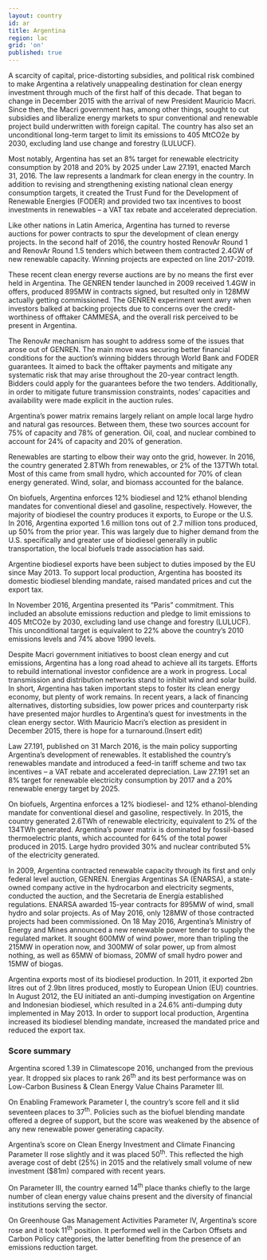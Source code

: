 ```yaml
---
layout: country
id: ar
title: Argentina
region: lac
grid: 'on'
published: true
---
```


A scarcity of capital, price-distorting subsidies, and political risk combined to make Argentina a relatively unappealing destination for clean energy investment through much of the first half of this decade. That began to change in December 2015 with the arrival of new President Mauricio Macri. Since then, the Macri government has, among other things, sought to cut subsidies and liberalize energy markets to spur conventional and renewable project build underwritten with foreign capital. The country has also set an unconditional long-term target to limit its emissions to 405 MtCO2e by 2030, excluding land use change and forestry (LULUCF).

Most notably, Argentina has set an 8% target for renewable electricity consumption by 2018 and 20% by 2025 under Law 27.191, enacted March 31, 2016. The law represents a landmark for clean energy in the country. In addition to revising and strengthening existing national clean energy consumption targets, it created the Trust Fund for the Development of Renewable Energies (FODER) and provided two tax incentives to boost investments in renewables – a VAT tax rebate and accelerated depreciation. 

Like other nations in Latin America, Argentina has turned to reverse auctions for power contracts to spur the development of clean energy projects. In the second half of 2016, the country hosted RenovAr Round 1 and RenovAr Round 1.5 tenders which between them contracted 2.4GW of new renewable capacity. Winning projects are expected on line 2017-2019. 

These recent clean energy reverse auctions are by no means the first ever held in Argentina. The GENREN tender launched in 2009 received 1.4GW in offers, produced 895MW in contracts signed, but resulted only in 128MW actually getting commissioned. The GENREN experiment went awry when investors balked at backing projects due to concerns over the credit-worthiness of offtaker CAMMESA, and the overall risk perceived to be present in Argentina.

The RenovAr mechanism has sought to address some of the issues that arose out of GENREN. The main move was securing better financial conditions for the auction’s winning bidders through World Bank and FODER guarantees. It aimed to back the offtaker payments and mitigate any systematic risk that may arise throughout the 20-year contract length. Bidders could apply for the guarantees before the two tenders. Additionally, in order to mitigate future transmission constraints, nodes’ capacities and availability were made explicit in the auction rules.

Argentina’s power matrix remains largely reliant on ample local large hydro and natural gas resources. Between them, these two sources account for 75% of capacity and 78% of generation. Oil, coal, and nuclear combined to account for 24% of capacity and 20% of generation.

Renewables are starting to elbow their way onto the grid, however. In 2016, the country generated 2.8TWh from renewables, or 2% of the 137TWh total. Most of this came from small hydro, which accounted for 70% of clean energy generated. Wind, solar, and biomass accounted for the balance.

On biofuels, Argentina enforces 12% biodiesel and 12% ethanol blending mandates for conventional diesel and gasoline, respectively. However, the majority of biodiesel the country produces it exports, to Europe or the U.S. In 2016, Argentina exported 1.6 million tons out of 2.7 million tons produced, up 50% from the prior year. This was largely due to higher demand from the U.S. specifically and greater use of biodiesel generally in public transportation, the local biofuels trade association has said. 

Argentine biodiesel exports have been subject to duties imposed by the EU since May 2013. To support local production, Argentina has boosted its domestic biodiesel blending mandate, raised mandated prices and cut the export tax.

In November 2016, Argentina presented its “Paris” commitment. This included an absolute emissions reduction and pledge to limit emissions to 405 MtCO2e by 2030, excluding land use change and forestry (LULUCF). This unconditional target is equivalent to 22% above the country’s 2010 emissions levels and 74% above 1990 levels. 

Despite Macri government initiatives to boost clean energy and cut emissions, Argentina has a long road ahead to achieve all its targets. Efforts to rebuild international investor confidence are a work in progress. Local transmission and distribution networks stand to inhibit wind and solar build. In short, Argentina has taken important steps to foster its clean energy economy, but plenty of work remains. 
​In recent years, a lack of financing alternatives, distorting subsidies, low power prices and counterparty risk have presented major hurdles to Argentina’s quest for investments in the clean energy sector. With Mauricio Macri’s election as president in December 2015, there is hope for a turnaround.(Insert edit)

Law 27.191, published on 31 March 2016, is the main policy supporting Argentina’s development of renewables. It established the country’s renewables mandate and introduced a feed-in tariff scheme and two tax incentives – a VAT rebate and accelerated depreciation. Law 27.191 set an 8% target for renewable electricity consumption by 2017 and a 20% renewable energy target by 2025.

On biofuels, Argentina enforces a 12% biodiesel- and 12% ethanol-blending mandate for conventional diesel and gasoline, respectively.
In 2015, the country generated 2.6TWh of renewable electricity, equivalent to 2% of the 134TWh generated. Argentina’s power matrix is dominated by fossil-based thermoelectric plants, which accounted for 64% of the total power produced in 2015. Large hydro provided 30% and nuclear contributed 5% of the electricity generated.

In 2009, Argentina contracted renewable capacity through its first and only federal level auction, GENREN. Energías Argentinas SA (ENARSA), a state-owned company active in the hydrocarbon and electricity segments, conducted the auction, and the Secretaria de Energía established regulations. ENARSA awarded 15-year contracts for 895MW of wind, small hydro and solar projects. As of May 2016, only 128MW of those contracted projects had been commissioned.
On 18 May 2016, Argentina’s Ministry of Energy and Mines announced a new renewable power tender to supply the regulated market. It sought 600MW of wind power, more than tripling the 215MW in operation now, and 300MW of solar power, up from almost nothing, as well as 65MW of biomass, 20MW of small hydro power and 15MW of biogas.

Argentina exports most of its biodiesel production. In 2011, it exported 2bn litres out of 2.9bn litres produced, mostly to European Union (EU) countries. In August 2012, the EU initiated an anti-dumping investigation on Argentine and Indonesian biodiesel, which resulted in a 24.6% anti-dumping duty implemented in May 2013. In order to support local production, Argentina increased its biodiesel blending mandate, increased the mandated price and reduced the export tax.


### Score summary

Argentina scored 1.39 in Climatescope 2016, unchanged from the previous year. It dropped six places to rank 26<sup>th</sup> and its best performance was on Low-Carbon Business & Clean Energy Value Chains Parameter III.

On Enabling Framework Parameter I, the country’s score fell and it slid seventeen places to 37<sup>th</sup>. Policies such as the biofuel blending mandate offered a degree of support, but the score was weakened by the absence of any new renewable power generating capacity.

Argentina’s score on Clean Energy Investment and Climate Financing Parameter II rose slightly and it was placed 50<sup>th</sup>.
This reflected the high average cost of debt (25%) in 2015 and the relatively small volume of new investment ($81m) compared with recent years.

On Parameter III, the country earned 14<sup>th</sup> place thanks chiefly to the large number of clean energy value chains present and the diversity of financial institutions serving the sector.

On Greenhouse Gas Management Activities Parameter IV, Argentina’s score rose and it took 11<sup>th</sup> position. It performed well in the Carbon Offsets and Carbon Policy categories, the latter benefiting from the presence of an emissions reduction target.
